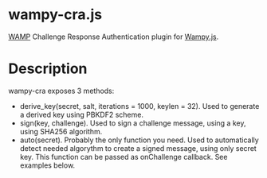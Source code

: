 wampy-cra.js
============

[WAMP][] Challenge Response Authentication plugin for [Wampy.js][].

Description
===========

wampy-cra exposes 3 methods:

* derive_key(secret, salt, iterations = 1000, keylen = 32). Used to generate a derived key using PBKDF2 scheme.
* sign(key, challenge). Used to sign a challenge message, using a key, using SHA256 algorithm.
* auto(secret). Probably the only function you need. Used to automatically detect needed algorythm to create a
signed message, using only secret key. This function can be passed as onChallenge callback. See examples below.


[Wampy.js]: https://github.com/KSDaemon/wampy.js
[WAMP]: http://wamp-proto.org/
